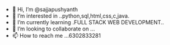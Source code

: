 - 👋 Hi, I’m @sajjapushyanth
- 👀 I’m interested in ..python,sql,html,css,c,java.
- 🌱 I’m currently learning .FULL STACK WEB DEVELOPMENT..
- 💞️ I’m looking to collaborate on ...
- 📫 How to reach me ...6302833281

<!---
sajjapushyanth/sajjapushyanth is a ✨ special ✨ repository because its `README.md` (this file) appears on your GitHub profile.
You can click the Preview link to take a look at your changes.
--->
